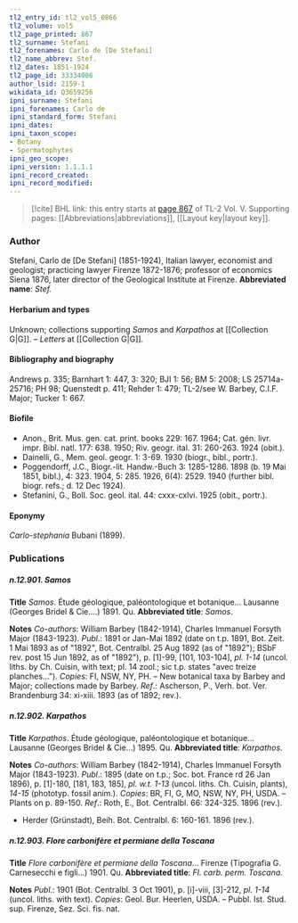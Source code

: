 ```yaml
---
tl2_entry_id: tl2_vol5_0866
tl2_volume: vol5
tl2_page_printed: 867
tl2_surname: Stefani
tl2_forenames: Carlo de [De Stefani]
tl2_name_abbrev: Stef.
tl2_dates: 1851-1924
tl2_page_id: 33334006
author_lsid: 2159-1
wikidata_id: Q3659256
ipni_surname: Stefani
ipni_forenames: Carlo de
ipni_standard_form: Stefani
ipni_dates: 
ipni_taxon_scope: 
- Botany
- Spermatophytes
ipni_geo_scope: 
ipni_version: 1.1.1.1
ipni_record_created: 
ipni_record_modified:
---
```



> [!cite] BHL link: this entry starts at [page 867](https://www.biodiversitylibrary.org/page/33334006) of TL-2 Vol. V.
> Supporting pages: [[Abbreviations|abbreviations]], [[Layout key|layout key]].

### Author

Stefani, Carlo de \[De Stefani\] (1851-1924), Italian lawyer, economist and geologist; practicing lawyer Firenze 1872-1876; professor of economics Siena 1876, later director of the Geological Institute at Firenze. 
**Abbreviated name**: *Stef.*

#### Herbarium and types

Unknown; collections supporting *Samos* and *Karpathos* at [[Collection G|G]]. – *Letters* at [[Collection G|G]].

#### Bibliography and biography

Andrews p. 335; Barnhart 1: 447, 3: 320; BJI 1: 56; BM 5: 2008; LS 25714a-25716; PH 98; Quenstedt p. 411; Rehder 1: 479; TL-2/see W. Barbey, C.I.F. Major; Tucker 1: 667.

#### Biofile

- Anon., Brit. Mus. gen. cat. print. books 229: 167. 1964; Cat. gén. livr. impr. Bibl. natl. 177: 638. 1950; Riv. geogr. ital. 31: 260-263. 1924 (obit.).
- Dainelli, G., Mem. geol. geogr. 1: 3-69. 1930 (biogr., bibl., portr.).
- Poggendorff, J.C., Biogr.-lit. Handw.-Buch 3: 1285-1286. 1898 (b. 19 Mai 1851, bibl.), 4: 323. 1904, 5: 285. 1926, 6(4): 2529. 1940 (further bibl. biogr. refs.; d. 12 Dec 1924).
- Stefanini, G., Boll. Soc. geol. ital. 44: cxxx-cxlvi. 1925 (obit., portr.).

#### Eponymy

*Carlo-stephania* Bubani (1899).

### Publications

##### n.12.901. Samos

**Title**
*Samos*. Étude géologique, paléontologique et botanique... Lausanne (Georges Bridel & Cie....) 1891. Qu.
**Abbreviated title**: *Samos*.

**Notes**
*Co-authors*: William Barbey (1842-1914), Charles Immanuel Forsyth Major (1843-1923).
*Publ*.: 1891 or Jan-Mai 1892 (date on t.p. 1891, Bot. Zeit. 1 Mai 1893 as of "1892", Bot. Centralbl. 25 Aug 1892 (as of "1892"); BSbF rev. post 15 Jun 1892, as of "1892"), p. \[1\]-99, \[101, 103-104\], *pl. 1-14* (uncol. liths. by Ch. Cuisin, with text; pl. 14 zool.; sic t.p. states "avec treize planches..."). *Copies*: FI, NSW, NY, PH. – New botanical taxa by Barbey and Major; collections made by Barbey.
*Ref*.: Ascherson, P., Verh. bot. Ver. Brandenburg 34: xi-xiii. 1893 (as of 1892; rev.).

##### n.12.902. Karpathos

**Title**
*Karpathos*. Étude géologique, paléontologique et botanique... Lausanne (Georges Bridel & Cie...) 1895. Qu.
**Abbreviated title**: *Karpathos*.

**Notes**
*Co-authors*: William Barbey (1842-1914), Charles Immanuel Forsyth Major (1843-1923).
*Publ*.: 1895 (date on t.p.; Soc. bot. France rd 26 Jan 1896), p. \[1\]-180, \[181, 183, 185\], *pl. w.t. 1-13* (uncol. liths. Ch. Cuisin, plants), *14-15* (phototyp. fossil anim.). *Copies*: BR, FI, G, MO, NSW, NY, PH, USDA. – Plants on p. 89-150.
*Ref*.: Roth, E., Bot. Centralbl. 66: 324-325. 1896 (rev.).
- Herder (Grünstadt), Beih. Bot. Centralbl. 6: 160-161. 1896 (rev.).

##### n.12.903. Flore carbonifère et permiane della Toscana

**Title**
*Flore carbonifère et permiane della Toscana*... Firenze (Tipografia G. Carnesecchi e figli...) 1901. Qu.
**Abbreviated title**: *Fl. carb. perm. Toscana*.

**Notes**
*Publ*.: 1901 (Bot. Centralbl. 3 Oct 1901), p. \[i\]-viii, \[3\]-212, *pl. 1-14* (uncol. liths. with text). *Copies*: Geol. Bur. Heerlen, USDA. – Pubbl. Ist. Stud. sup. Firenze, Sez. Sci. fis. nat.

